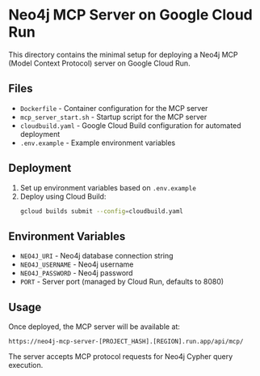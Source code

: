 # Neo4j MCP Server on Google Cloud Run

This directory contains the minimal setup for deploying a Neo4j MCP (Model Context Protocol) server on Google Cloud Run.

## Files

- `Dockerfile` - Container configuration for the MCP server
- `mcp_server_start.sh` - Startup script for the MCP server
- `cloudbuild.yaml` - Google Cloud Build configuration for automated deployment
- `.env.example` - Example environment variables

## Deployment

1. Set up environment variables based on `.env.example`
2. Deploy using Cloud Build:
   ```bash
   gcloud builds submit --config=cloudbuild.yaml
   ```

## Environment Variables

- `NEO4J_URI` - Neo4j database connection string
- `NEO4J_USERNAME` - Neo4j username
- `NEO4J_PASSWORD` - Neo4j password
- `PORT` - Server port (managed by Cloud Run, defaults to 8080)

## Usage

Once deployed, the MCP server will be available at:
```
https://neo4j-mcp-server-[PROJECT_HASH].[REGION].run.app/api/mcp/
```

The server accepts MCP protocol requests for Neo4j Cypher query execution.